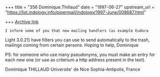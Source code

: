 +++
title = "356 Dominique.Thillaud"
date = "1997-06-27"
upstream_url = "https://list.indology.info/pipermail/indology/1997-June/008687.html"

+++
[Archive link](https://list.indology.info/pipermail/indology/1997-June/008687.html)

	I inform some of you that new mailing handlers (as example Eudora
Light 3.0.21) have filters you can use to send automatically to the trash,
mailings coming from certain persons.
	Hoping to help,
Dominique

PS: for someone who use many pseudonyms, you must make an entry for each
new one (or use as criterium a http address present in the text).

Dominique THILLAUD
Universite' de Nice Sophia-Antipolis, France






